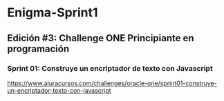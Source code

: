 # Enigma-Sprint1
## Edición #3: Challenge ONE Principiante en programación
### Sprint 01: Construye un encriptador de texto con Javascript
https://www.aluracursos.com/challenges/oracle-one/sprint01-construye-un-encriptador-texto-con-javascript
